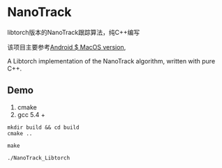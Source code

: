 # NanoTrack 

libtorch版本的NanoTrack跟踪算法，纯C++编写

该项目主要参考[Android $ MacOS version](https://github.com/HonglinChu/NanoTrack),

A Libtorch implementation of the NanoTrack algorithm, written with pure C++. 


## Demo
1. cmake
2. gcc 5.4 +


```
mkdir build && cd build
cmake ..

```

```
make

```

```
./NanoTrack_Libtorch

```

